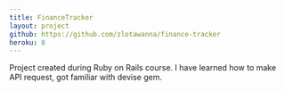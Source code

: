 ```yaml
---
title: FinanceTracker
layout: project
github: https://github.com/zlotawanna/finance-tracker
heroku: 0
---
```

Project created during Ruby on Rails course. I have learned how to make API request, got familiar with devise gem.
